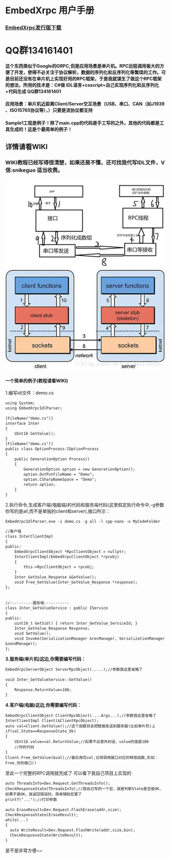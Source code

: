 # EmbedXrpc 用户手册
### [EmbedXrpc发行版下载](https://gitee.com/snikeguo/EmbedXrpc/releases/)
# QQ群134161401
#### 这个东西类似于Google的GRPC,但是应用场景是单片机。RPC远程调用极大的方便了开发，使得不必关注于协议解析，数据的序列化和反序列化等繁琐的工作。可是目前还没有在单片机上实现好用的RPC框架，于是我就谋生了做这个RPC框架的想法，所用的技术是：C#做 IDL语言+csscript+自己实现序列化和反序列化+代码生成 QQ群134161401
#### 应用场景：单片机近距离Client/Server交互场景（USB、串口、CAN（如J1939 、ISO15765协议等），）只要是流协议都支持
#### Sample1工程是例子！除了main.cpp的代码是手工写的之外，其他的代码都是工具生成的！这是个最简单的例子！
## 详情请看WIKI
### WIKI教程已经写得很清楚，如果还是不懂，还可找我代写IDL文件，V信:snikeguo    适当收费。
![](简单示意图.jpg)
![](网图1.jpg)
#### 一个简单的例子(教程请看WIKI)
1.编写idl文件：demo.cs
```
using System;
using EmbedXrpcIdlParser;

[FileName("demo.cs")]
interface Inter
{
    UInt16 GetValue();
}
[FileName("demo.cs")]
public class OptionProcess:IOptionProcess
{
    public GenerationOption Process()
    {
        GenerationOption option = new GenerationOption();
        option.OutPutFileName = "Demo";
        option.CSharpNameSpace = "Demo";
        return option;
    }
}
```
2.执行命令,生成客户端(电脑端)的代码和服务端代码(这里假定执行命令中,-g参数你写的是all,而不是单独的client和server),接口所示：
```
EmbedXrpcIdlParser.exe -i demo.cs -g all -l cpp-nano -o MyCodeFolder
```

```
//客户端
class InterClientImpl
{
public:
    EmbedXrpcClientObject *RpcClientObject = nullptr;
    InterClientImpl(EmbedXrpcClientObject *rpcobj)
    {
        this->RpcClientObject = rpcobj;
    }
    Inter_GetValue_Response &GetValue();
    void Free_GetValue(Inter_GetValue_Response *response);
};


//----------服务端-----------
class Inter_GetValueService : public IService
{
public:
    uint16_t GetSid() { return Inter_GetValue_ServiceId; }
    Inter_GetValue_Response Response;
    void GetValue();
    void Invoke(SerializationManager &recManager, SerializationManager &sendManager);
};
```

**3.服务端(单片机)这边,你需要编写代码：**
```
EmbedXrpcServerObject ServerRpcObject(.....);//参数我这里省略了

void Inter_GetValueService::GetValue()
{
    Response.ReturnValue=188;
}

```


**4.客户端(电脑)这边,你需要编写代码：**

```
EmbedXrpcClientObject ClientRpcObject(....Args...);//参数我这里省略了
InterClientImpl Client(&ClientRpcObject);
auto val=Client.GetValue();//这个函数将会把数据发送到服务器(比如单片机)上
if(val.State==ResponseState_Ok)
{
    UInt16 value=val.ReturnValue;//如果不出意外的话，value的值是188
    //你的代码
}
Client.Free_GetValue(&val);//最后用完val,记得调用接口对应的释放函数,形如： Free_你的接口()
```

至此一个完整的RPC调用就完成了
可以看下我自己项目上实现的
```
auto ThreadsInfo=Dev.Request.GetThreadsInfo();
CheckResponseState(ThreadsInfo);//我自己写的一个宏，就是判断State是否是OK，如果不是OK，就返回错误的，简单辅助宏罢了
printf("...");//打印参数

auto EraseResult=Dev.Request.FlashErase(addr,size);
CheckResponseState(EraseResult);
while(...)
{
  auto WriteResult=Dev.Request.FlashWrite(addr,size,bin);
  CheckResponseState(WriteResult);
}
```
是不是非常方便~~